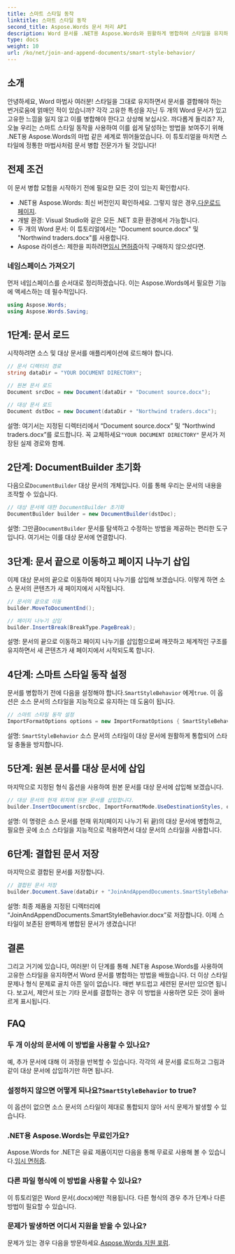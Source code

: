 ```yaml
---
title: 스마트 스타일 동작
linktitle: 스마트 스타일 동작
second_title: Aspose.Words 문서 처리 API
description: Word 문서를 .NET용 Aspose.Words와 원활하게 병합하여 스타일을 유지하고 전문적인 결과를 보장하는 방법을 알아보세요.
type: docs
weight: 10
url: /ko/net/join-and-append-documents/smart-style-behavior/
---
```

## 소개

안녕하세요, Word 마법사 여러분! 스타일을 그대로 유지하면서 문서를 결합해야 하는 번거로움에 얽매인 적이 있습니까? 각각 고유한 특성을 지닌 두 개의 Word 문서가 있고 고유한 느낌을 잃지 않고 이를 병합해야 한다고 상상해 보십시오. 까다롭게 들리죠? 자, 오늘 우리는 스마트 스타일 동작을 사용하여 이를 쉽게 달성하는 방법을 보여주기 위해 .NET용 Aspose.Words의 마법 같은 세계로 뛰어들었습니다. 이 튜토리얼을 마치면 스타일에 정통한 마법사처럼 문서 병합 전문가가 될 것입니다!

## 전제 조건

이 문서 병합 모험을 시작하기 전에 필요한 모든 것이 있는지 확인합시다.

-  .NET용 Aspose.Words: 최신 버전인지 확인하세요. 그렇지 않은 경우,[다운로드 페이지](https://releases.aspose.com/words/net/).
- 개발 환경: Visual Studio와 같은 모든 .NET 호환 환경에서 가능합니다.
- 두 개의 Word 문서: 이 튜토리얼에서는 "Document source.docx" 및 "Northwind traders.docx"를 사용합니다.
-  Aspose 라이센스: 제한을 피하려면[임시 면허증](https://purchase.aspose.com/temporary-license/)아직 구매하지 않으셨다면.

### 네임스페이스 가져오기

먼저 네임스페이스를 순서대로 정리하겠습니다. 이는 Aspose.Words에서 필요한 기능에 액세스하는 데 필수적입니다.

```csharp
using Aspose.Words;
using Aspose.Words.Saving;
```

## 1단계: 문서 로드

시작하려면 소스 및 대상 문서를 애플리케이션에 로드해야 합니다.

```csharp
// 문서 디렉터리 경로
string dataDir = "YOUR DOCUMENT DIRECTORY";

// 원본 문서 로드
Document srcDoc = new Document(dataDir + "Document source.docx");

// 대상 문서 로드
Document dstDoc = new Document(dataDir + "Northwind traders.docx");
```

설명:
 여기서는 지정된 디렉터리에서 “Document source.docx” 및 “Northwind traders.docx”를 로드합니다. 꼭 교체하세요`"YOUR DOCUMENT DIRECTORY"` 문서가 저장된 실제 경로와 함께.

## 2단계: DocumentBuilder 초기화

 다음으로`DocumentBuilder` 대상 문서의 개체입니다. 이를 통해 우리는 문서의 내용을 조작할 수 있습니다.

```csharp
// 대상 문서에 대한 DocumentBuilder 초기화
DocumentBuilder builder = new DocumentBuilder(dstDoc);
```

설명:
 그만큼`DocumentBuilder` 문서를 탐색하고 수정하는 방법을 제공하는 편리한 도구입니다. 여기서는 이를 대상 문서에 연결합니다.

## 3단계: 문서 끝으로 이동하고 페이지 나누기 삽입

이제 대상 문서의 끝으로 이동하여 페이지 나누기를 삽입해 보겠습니다. 이렇게 하면 소스 문서의 콘텐츠가 새 페이지에서 시작됩니다.

```csharp
// 문서의 끝으로 이동
builder.MoveToDocumentEnd();

// 페이지 나누기 삽입
builder.InsertBreak(BreakType.PageBreak);
```

설명:
문서의 끝으로 이동하고 페이지 나누기를 삽입함으로써 깨끗하고 체계적인 구조를 유지하면서 새 콘텐츠가 새 페이지에서 시작되도록 합니다.

## 4단계: 스마트 스타일 동작 설정

 문서를 병합하기 전에 다음을 설정해야 합니다.`SmartStyleBehavior` 에게`true`. 이 옵션은 소스 문서의 스타일을 지능적으로 유지하는 데 도움이 됩니다.

```csharp
// 스마트 스타일 동작 설정
ImportFormatOptions options = new ImportFormatOptions { SmartStyleBehavior = true };
```

설명:
`SmartStyleBehavior` 소스 문서의 스타일이 대상 문서에 원활하게 통합되어 스타일 충돌을 방지합니다.

## 5단계: 원본 문서를 대상 문서에 삽입

마지막으로 지정된 형식 옵션을 사용하여 원본 문서를 대상 문서에 삽입해 보겠습니다.

```csharp
// 대상 문서의 현재 위치에 원본 문서를 삽입합니다.
builder.InsertDocument(srcDoc, ImportFormatMode.UseDestinationStyles, options);
```

설명:
이 명령은 소스 문서를 현재 위치(페이지 나누기 뒤 끝)의 대상 문서에 병합하고, 필요한 곳에 소스 스타일을 지능적으로 적용하면서 대상 문서의 스타일을 사용합니다.

## 6단계: 결합된 문서 저장

마지막으로 결합된 문서를 저장합니다.

```csharp
// 결합된 문서 저장
builder.Document.Save(dataDir + "JoinAndAppendDocuments.SmartStyleBehavior.docx");
```

설명:
최종 제품을 지정된 디렉터리에 “JoinAndAppendDocuments.SmartStyleBehavior.docx”로 저장합니다. 이제 스타일이 보존된 완벽하게 병합된 문서가 생겼습니다!

## 결론

그리고 거기에 있습니다, 여러분! 이 단계를 통해 .NET용 Aspose.Words를 사용하여 고유한 스타일을 유지하면서 Word 문서를 병합하는 방법을 배웠습니다. 더 이상 스타일 문제나 형식 문제로 골치 아픈 일이 없습니다. 매번 부드럽고 세련된 문서만 있으면 됩니다. 보고서, 제안서 또는 기타 문서를 결합하는 경우 이 방법을 사용하면 모든 것이 올바르게 표시됩니다.

## FAQ

### 두 개 이상의 문서에 이 방법을 사용할 수 있나요?
예, 추가 문서에 대해 이 과정을 반복할 수 있습니다. 각각의 새 문서를 로드하고 그림과 같이 대상 문서에 삽입하기만 하면 됩니다.

### 설정하지 않으면 어떻게 되나요?`SmartStyleBehavior` to true?
이 옵션이 없으면 소스 문서의 스타일이 제대로 통합되지 않아 서식 문제가 발생할 수 있습니다.

### .NET용 Aspose.Words는 무료인가요?
 Aspose.Words for .NET은 유료 제품이지만 다음을 통해 무료로 사용해 볼 수 있습니다.[임시 면허증](https://purchase.aspose.com/temporary-license/).

### 다른 파일 형식에 이 방법을 사용할 수 있나요?
이 튜토리얼은 Word 문서(.docx)에만 적용됩니다. 다른 형식의 경우 추가 단계나 다른 방법이 필요할 수 있습니다.

### 문제가 발생하면 어디서 지원을 받을 수 있나요?
 문제가 있는 경우 다음을 방문하세요.[Aspose.Words 지원 포럼](https://forum.aspose.com/c/words/8).
